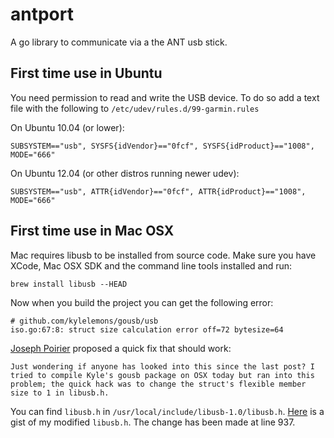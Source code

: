 # antport

A go library to communicate via a the ANT usb stick.

## First time use in Ubuntu
You need permission to read and write the USB device. To do so add a text file with the following to `/etc/udev/rules.d/99-garmin.rules`

On Ubuntu 10.04 (or lower):

	SUBSYSTEM=="usb", SYSFS{idVendor}=="0fcf", SYSFS{idProduct}=="1008", MODE="666"

On Ubuntu 12.04 (or other distros running newer udev):

	SUBSYSTEM=="usb", ATTR{idVendor}=="0fcf", ATTR{idProduct}=="1008", MODE="666"

## First time use in Mac OSX
Mac requires libusb to be installed from source code. Make sure you have XCode, Mac OSX SDK and the command line tools installed and run:

	brew install libusb --HEAD

Now when you build the project you can get the following error:

	# github.com/kylelemons/gousb/usb
	iso.go:67:8: struct size calculation error off=72 bytesize=64

[Joseph Poirier](http://code.google.com/p/go/issues/detail?id=3505#c10) proposed a quick fix that should work:

	Just wondering if anyone has looked into this since the last post? I tried to compile Kyle's gousb package on OSX today but ran into this problem; the quick hack was to change the struct's flexible member size to 1 in libusb.h.

You can find `libusb.h` in `/usr/local/include/libusb-1.0/libusb.h`. [Here](https://gist.github.com/4578277#file-libusb-h-L937) is a gist of my modified `libusb.h`. The change has been made at line 937.